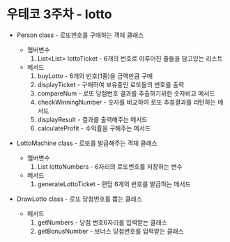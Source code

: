 # 우테코 3주차 - lotto

* Person class - 로또번호를 구매하는 객체 클래스
  * 멤버변수
    1. List<List<Integer>> lottoTicket - 6개의 번호로 이루어진 줄들을 담고있는 리스트
  * 메서드
    1. buyLotto - 6개의 번호(1줄)을 금액만큼 구매
    2. displayTicket - 구매하여 보유중인 로또들의 번호를 출력
    3. compareNum - 로또 당첨번호 결과를 추출하기위한 숫자비교 메서드
    4. checkWinningNumber - 숫자를 비교하여 로또 추첨결과를 리턴하는 메서드
    5. displayResult - 결과를 출력해주는 메서드
    6. calculateProfit - 수익률을 구해주는 메서드
       
* LottoMachine class - 로또를 발급해주는 객체 클래스
  * 멤버변수
    1. List<Integer> lottoNumbers - 6자리의 로또번호를 저장하는 변수
  * 메서드
    1. generateLottoTicket - 랜덤 6개의 번호를 발급하는 메서드

* DrawLotto class - 로또 당첨번호를 뽑는 클래스
  * 메서드
    1. getNumbers - 당첨 번호6자리를 입력받는 클래스
    2. getBonusNumber - 보너스 당첨번호를 입력받는 클래스


